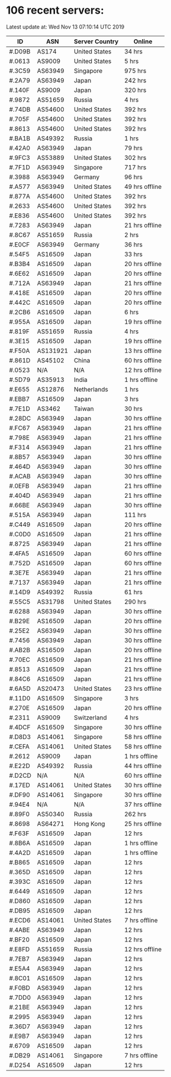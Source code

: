 # 106 recent servers:

Latest update at: Wed Nov 13 07:10:14 UTC 2019

| ID | ASN | Server Country | Online |
| -- | --- | -------------- | ------ |
| #.D09B | AS174 | United States | 34 hrs |
| #.0613 | AS9009 | United States | 5 hrs |
| #.3C59 | AS63949 | Singapore | 975 hrs |
| #.2A79 | AS63949 | Japan | 242 hrs |
| #.140F | AS9009 | Japan | 320 hrs |
| #.9872 | AS51659 | Russia | 4 hrs |
| #.74DB | AS54600 | United States | 392 hrs |
| #.705F | AS54600 | United States | 392 hrs |
| #.8613 | AS54600 | United States | 392 hrs |
| #.BA1B | AS49392 | Russia | 1 hrs |
| #.42A0 | AS63949 | Japan | 79 hrs |
| #.9FC3 | AS53889 | United States | 302 hrs |
| #.7F1D | AS63949 | Singapore | 717 hrs |
| #.3988 | AS63949 | Germany | 96 hrs |
| #.A577 | AS63949 | United States | 49 hrs offline |
| #.877A | AS54600 | United States | 392 hrs |
| #.2633 | AS54600 | United States | 392 hrs |
| #.E836 | AS54600 | United States | 392 hrs |
| #.7283 | AS63949 | Japan | 21 hrs offline |
| #.8C67 | AS51659 | Russia | 2 hrs |
| #.E0CF | AS63949 | Germany | 36 hrs |
| #.54F5 | AS16509 | Japan | 33 hrs |
| #.B3B4 | AS16509 | Japan | 20 hrs offline |
| #.6E62 | AS16509 | Japan | 20 hrs offline |
| #.712A | AS63949 | Japan | 21 hrs offline |
| #.418E | AS16509 | Japan | 20 hrs offline |
| #.442C | AS16509 | Japan | 20 hrs offline |
| #.2CB6 | AS16509 | Japan | 6 hrs |
| #.955A | AS16509 | Japan | 19 hrs offline |
| #.819F | AS51659 | Russia | 4 hrs |
| #.3E15 | AS16509 | Japan | 19 hrs offline |
| #.F50A | AS131921 | Japan | 13 hrs offline |
| #.861D | AS45102 | China | 60 hrs offline |
| #.0523 | N/A | N/A | 12 hrs offline |
| #.5D79 | AS35913 | India | 1 hrs offline |
| #.E655 | AS12876 | Netherlands | 1 hrs |
| #.EBB7 | AS16509 | Japan | 3 hrs |
| #.7E1D | AS3462 | Taiwan | 30 hrs |
| #.28DC | AS63949 | Japan | 30 hrs offline |
| #.FC67 | AS63949 | Japan | 21 hrs offline |
| #.798E | AS63949 | Japan | 21 hrs offline |
| #.F314 | AS63949 | Japan | 21 hrs offline |
| #.8B57 | AS63949 | Japan | 30 hrs offline |
| #.464D | AS63949 | Japan | 30 hrs offline |
| #.ACAB | AS63949 | Japan | 30 hrs offline |
| #.0EFB | AS63949 | Japan | 21 hrs offline |
| #.404D | AS63949 | Japan | 21 hrs offline |
| #.66BE | AS63949 | Japan | 30 hrs offline |
| #.515A | AS63949 | Japan | 111 hrs |
| #.C449 | AS16509 | Japan | 20 hrs offline |
| #.C0D0 | AS16509 | Japan | 21 hrs offline |
| #.8725 | AS63949 | Japan | 21 hrs offline |
| #.4FA5 | AS16509 | Japan | 60 hrs offline |
| #.752D | AS16509 | Japan | 60 hrs offline |
| #.3E7E | AS63949 | Japan | 21 hrs offline |
| #.7137 | AS63949 | Japan | 21 hrs offline |
| #.14D9 | AS49392 | Russia | 61 hrs |
| #.55C5 | AS31798 | United States | 290 hrs |
| #.6288 | AS63949 | Japan | 30 hrs offline |
| #.B29E | AS16509 | Japan | 20 hrs offline |
| #.25E2 | AS63949 | Japan | 30 hrs offline |
| #.7456 | AS63949 | Japan | 30 hrs offline |
| #.AB2B | AS16509 | Japan | 20 hrs offline |
| #.70EC | AS16509 | Japan | 21 hrs offline |
| #.8513 | AS16509 | Japan | 21 hrs offline |
| #.84C6 | AS16509 | Japan | 21 hrs offline |
| #.6A5D | AS20473 | United States | 23 hrs offline |
| #.11D0 | AS16509 | Singapore | 3 hrs |
| #.270E | AS16509 | Japan | 20 hrs offline |
| #.2311 | AS9009 | Switzerland | 4 hrs |
| #.4DCF | AS16509 | Singapore | 30 hrs offline |
| #.D8D3 | AS14061 | Singapore | 58 hrs offline |
| #.CEFA | AS14061 | United States | 58 hrs offline |
| #.2612 | AS9009 | Japan | 1 hrs offline |
| #.E22D | AS49392 | Russia | 44 hrs offline |
| #.D2CD | N/A | N/A | 60 hrs offline |
| #.17ED | AS14061 | United States | 30 hrs offline |
| #.DF90 | AS14061 | Singapore | 30 hrs offline |
| #.94E4 | N/A | N/A | 37 hrs offline |
| #.89F0 | AS50340 | Russia | 262 hrs |
| #.8698 | AS64271 | Hong Kong | 25 hrs offline |
| #.F63F | AS16509 | Japan | 12 hrs |
| #.8B6A | AS16509 | Japan | 1 hrs offline |
| #.4A2D | AS16509 | Japan | 1 hrs offline |
| #.B865 | AS16509 | Japan | 12 hrs |
| #.365D | AS16509 | Japan | 12 hrs |
| #.393C | AS16509 | Japan | 12 hrs |
| #.6449 | AS16509 | Japan | 12 hrs |
| #.D860 | AS16509 | Japan | 12 hrs |
| #.DB95 | AS16509 | Japan | 12 hrs |
| #.ECD6 | AS14061 | United States | 7 hrs offline |
| #.4ABE | AS63949 | Japan | 12 hrs |
| #.BF20 | AS16509 | Japan | 12 hrs |
| #.E8FD | AS51659 | Russia | 12 hrs offline |
| #.7EB7 | AS63949 | Japan | 12 hrs |
| #.E5A4 | AS63949 | Japan | 12 hrs |
| #.8C01 | AS16509 | Japan | 12 hrs |
| #.F0BD | AS63949 | Japan | 12 hrs |
| #.7DD0 | AS63949 | Japan | 12 hrs |
| #.21BE | AS63949 | Japan | 12 hrs |
| #.2995 | AS63949 | Japan | 12 hrs |
| #.36D7 | AS63949 | Japan | 12 hrs |
| #.E9B7 | AS63949 | Japan | 12 hrs |
| #.6709 | AS16509 | Japan | 12 hrs |
| #.DB29 | AS14061 | Singapore | 7 hrs offline |
| #.D254 | AS16509 | Japan | 12 hrs |

